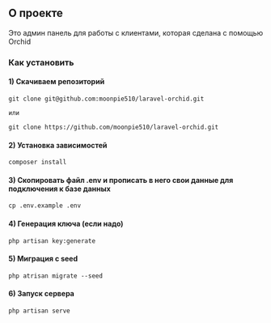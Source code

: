 ## О проекте
Это админ панель для работы с клиентами, которая сделана с помощью Orchid

### Как установить
#### 1) Скачиваем репозиторий
```shell
git clone git@github.com:moonpie510/laravel-orchid.git
    
или
    
git clone https://github.com/moonpie510/laravel-orchid.git
```

#### 2) Установка зависимостей
```shell
composer install
```

#### 3) Скопировать файл .env и прописать в него свои данные для подключения к базе данных
```shell
cp .env.example .env
```

#### 4) Генерация ключа (если надо)
```shell
php artisan key:generate
```

#### 5) Миграция с seed
```shell
php atrisan migrate --seed
```

#### 6) Запуск сервера
```shell
php artisan serve
```
